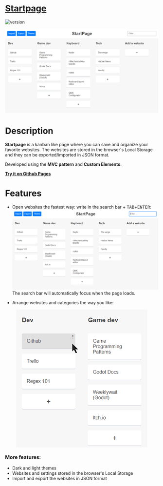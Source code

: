 # [**Startpage**](https://serogbp.github.io/Startpage/)

![version](https://img.shields.io/badge/version-v1.0-blue)

![Showcase](github/Demo.png)


# Description
**Startpage** is a kanban like page where you can save and organize your favorite websites.
The websites are stored in the browser's Local Storage and they can be exported/imported in JSON format.

Developed using the **MVC pattern** and **Custom Elements**.

[**Try it on Github Pages**](https://serogbp.github.io/Startpage/)


# Features
- Open websites the fastest way: write in the search bar + <kbd>TAB</kbd>+<kbd>ENTER</kbd>:
![Search web demo](github/SearchWeb.gif)
The search bar will automatically focus when the page loads.

- Arrange websites and categories the way you like:
<p align="center"><img align="center" src="github/Arrange.gif"> </p>


### More features:
- Dark and light themes
- Websites and settings stored in the browser's Local Storage
- Import and export the websites in JSON format